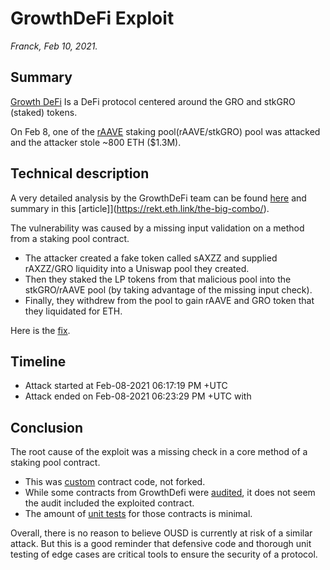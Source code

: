 # GrowthDeFi Exploit

_Franck, Feb 10, 2021._

## Summary

[Growth DeFi](https://growthdefi.com/) Is a DeFi protocol centered around the GRO and stkGRO (staked) tokens.

On Feb 8, one of the [rAAVE](https://raave.io/) staking pool(rAAVE/stkGRO) pool was attacked and the attacker stole ~800 ETH ($1.3M).


## Technical description

A very detailed analysis by the GrowthDeFi team can be found [here](https://growthdefi.medium.com/raave-farming-contract-exploit-explained-f3b6f0b3c1b3) and summary in this [article]](https://rekt.eth.link/the-big-combo/).

The vulnerability was caused by a missing input validation on a method from a staking pool contract.
- The attacker created a fake token called sAXZZ and supplied rAXZZ/GRO liquidity into a Uniswap pool they created.
- Then they staked the LP tokens from that malicious pool into the stkGRO/rAAVE pool (by taking advantage of the missing input check).
- Finally, they withdrew from the pool to gain rAAVE and GRO token that they liquidated for ETH.

Here is the [fix](https://github.com/GrowthDeFi/raave-v1-core/commit/d33dafd82d38c693fba8e23966c81830ca4a4168).

## Timeline

- Attack started at Feb-08-2021 06:17:19 PM +UTC
- Attack ended on Feb-08-2021 06:23:29 PM +UTC with 

## Conclusion

The root cause of the exploit was a missing check in a core method of a staking pool contract.
 - This was [custom](https://github.com/GrowthDeFi/raave-v1-core/blob/master/contracts/modules/UniswapV2LiquidityPoolAbstraction.sol) contract code, not forked.
 - While some contracts from GrowthDefi were [audited](https://consensys.net/diligence/audits/2020/12/growth-defi-v1/#potentially-dangerous-use-of-a-cached-exchange-rate-from-compound), it does not seem the audit included the exploited contract.
 - The amount of [unit tests](https://github.com/GrowthDeFi/raave-v1-core/tree/master/test) for those contracts is minimal.

Overall, there is no reason to believe OUSD is currently at risk of a similar attack.
But this is a good reminder that defensive code and thorough unit testing of edge cases are critical tools to ensure the security of a protocol.  
